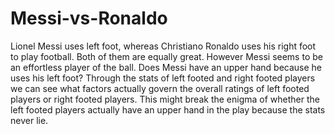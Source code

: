 # Messi-vs-Ronaldo
Lionel Messi uses left foot, whereas Christiano Ronaldo uses his right foot to play football. Both of them are equally great. However Messi seems to be an effortless player of the ball. Does Messi have an upper hand because he uses his left foot? Through the stats of left footed and right footed players we can see what factors actually govern the overall ratings of left footed players or right footed players. This might break the enigma of whether the left footed players actually have an upper hand in the play because the stats never lie.

